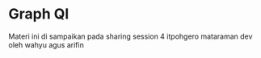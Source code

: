 # Graph Ql
Materi ini di sampaikan pada sharing session 4 itpohgero mataraman dev
oleh wahyu agus arifin
